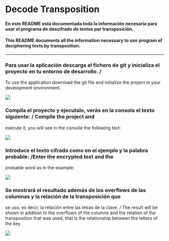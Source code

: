# Decode Transposition
#### En este README está documentada toda la información necesaria para usar el programa de descifrado de textos por transposición.
#### This README documents all the information necessary to use program of deciphering texts by transposition.
***
### Para usar la aplicación descarga el fichero de git y inicializa el proyecto en tu entorno de desarrollo. / 
To use the application download the git file and initialize the project in your development environment.

![](https://imgur.com/rqzjxdb.jpg)

### Compila el proyecto y ejecutalo, verás en la consola el texto siguiente: / Compile the project and 
execute it, you will see in the console the following text:

![](https://imgur.com/iD7Wl68.jpg)

### Introduce el texto cifrado como en el ejemplo y la palabra probable: /Enter the encrypted text and the 
probable word as in the example:

![](https://imgur.com/s5FLcgX.jpg)

### Se mostrará el resultado además de los overflows de las columnas y la relación de la transposición que 
se uso, es decir, la relación entre las letras de la clave. / The result will be shown in addition to the overflows of the columns and the relation of the transposition that
was used, that is the relationship between the letters of the key.

![](https://imgur.com/vM9M9Aw.jpg)
